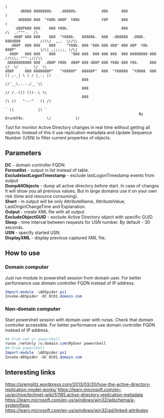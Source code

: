 ```
                                                                                         (
       d8888 8888888b.   .d8888b.           d8b      888                                  )
      d88888 888  "Y88b d88P  Y88b          Y8P      888                                 ( 
     d88P888 888    888 Y88b.                        888                           /\  .-"""-.  /\ 
    d88P 888 888    888  "Y888b.   88888b.  888  .d88888  .d88b.  888d888         //\\/  ,,,  \//\\ 
   d88P  888 888    888     "Y88b. 888 "88b 888 d88" 888 d8P  Y8b 888P"           |/\| ,;;;;;, |/\| 
  d88P   888 888    888       "888 888  888 888 888  888 88888888 888             //\\\;-"""-;///\\ 
 d8888888888 888  .d88P Y88b  d88P 888 d88P 888 Y88b 888 Y8b.     888            //  \/   .   \/  \\ 
d88P     888 8888888P"   "Y8888P"  88888P"  888  "Y88888  "Y8888  888           (| ,-_| \ | / |_-, |) 
                                   888                                            //`__\.-.-./__`\\ 
                                   888                                           // /.-(() ())-.\ \\ 
                                   888                                          (\ |)   "---"   (| /) 
                                                                                 ` (|           |) ` 
                                                             By DrunkF0x.          \)           (/
```

Tool for monitor Active Directory changes in real time without getting all objects.
Instead of this it use replication metadata and Update Sequence Number (USN) to filter current properties of objects.

## Parameters
**DC** - domain controller FQDN.  
**Formatlist** - output in list instead of table.  
**ExcludelastLogonTimestamp** - exclude lastLogonTimestamp events from output  
**DumpAllObjects** - dump all active directory before start. In case of changes It will show you all previous values. But in large domains use it on your own risk (time and resource consuming).    
**Short** - in output will be only AttributeName, AttributeValue, LastOriginChangeTime and Explanation.  
**Output** - create XML file with all output.    
**ExcludeObjectGUID** - exclude Active Directory object with specific GUID.  
**Sleep** - time interval between requests for USN number. By default - 30 seconds.  
**USN** - specify started USN.   
**DisplayXML** - display previous captured XML file.  
## How to use
### Domain computer
Just run module in powershell session from domain user. For better performance use domain controller FQDN instead of IP address.
```powershell
Import-module .\ADSpider.ps1
Invoke-ADSpider -DC DC01.domain.com
```
### Non-domain computer
Start powershell session with domain user with runas. Check that domain controller accessible. For better performance use domain controller FQDN instead of IP address.
```powershell
## From cmd or powershell
runas /netonly /u:domain.com\MyUser powershell
## From powershell
Import-module .\ADSpider.ps1
Invoke-ADSpider -DC DC01.domain.com
```

## Interesting links
https://premglitz.wordpress.com/2013/03/20/how-the-active-directory-replication-model-works/
https://learn.microsoft.com/en-us/archive/technet-wiki/51185.active-directory-replication-metadata  
https://learn.microsoft.com/en-us/windows/win32/adschema/a-systemflags   
https://learn.microsoft.com/en-us/windows/win32/ad/linked-attributes     
